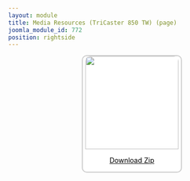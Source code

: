 ```yaml
---
layout: module
title: Media Resources (TriCaster 850 TW) (page)
joomla_module_id: 772
position: rightside
---
```

<div align="center" style="margin-bottom: 20px;"><a href="/images/media-resources/TriCaster850TW.zip">
<div align="center" style="max-width: 200px; border-style: solid; border-width: 2px; border-color: #cccccc; border-radius: 10px; background-color: #ffffff;"><img src="{{"images/media-resources/img/tricaster850tw.jpg" | cdn }}" style="width: 190px; border-radius: 10px 10px 0px 0px;" class="img-responsive" />
<p style="line-height: 1.3em; color: #000000;">Download Zip</p>
</div>
</a>
</div>
